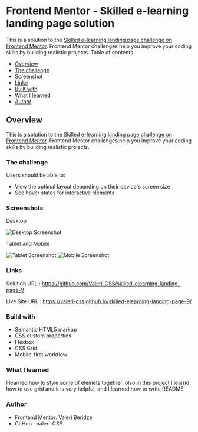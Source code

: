 # Frontend Mentor - Skilled e-learning landing page solution
This is a solution to the [Skilled e-learning landing page challenge on Frontend Mentor](https://www.frontendmentor.io/challenges/skilled-elearning-landing-page-S1ObDrZ8q). Frontend Mentor challenges help you improve your coding skills by building realistic projects.
Table of contents

- [Overview](#overview)
- [The challenge](#the-challenge)
- [Screenshot](#screenshot)
- [Links](#links)
- [Built with](#built-with)
- [What I learned](#what-i-learned)
- [Author](#author)


## Overview
This is a solution to the [Skilled e-learning landing page challenge on Frontend Mentor](https://www.frontendmentor.io/challenges/skilled-elearning-landing-page-S1ObDrZ8q). Frontend Mentor challenges help you improve your coding skills by building realistic projects.

### The challenge

Users should be able to:

- View the optimal layout depending on their device's screen size
- See hover states for interactive elements


### Screenshots


Desktop  

![Desktop Screenshot](https://user-images.githubusercontent.com/116646278/234180193-bc660551-4f85-462c-a75f-dd23d643eb38.PNG)


Tablet and Mobile

![Tablet Screenshot](https://user-images.githubusercontent.com/116646278/234180505-b9270766-58e8-40d2-a932-2a699a6aa3ba.PNG)
![Mobile Screenshot](https://user-images.githubusercontent.com/116646278/234181679-97010d7d-ef19-4895-91d7-202c7cb90341.PNG)

### Links

Solution URL : https://github.com/Valeri-CSS/skilled-elearning-landing-page-9

Live Site URL : https://valeri-css.github.io/skilled-elearning-landing-page-9/


### Build with

- Semantic HTML5 markup
- CSS custom properties
- Flexbox
- CSS Grid
- Mobile-first workflow

### What I learned

I learned how to style some of elemets together, olso in this project I learnd how to use grid and it is very helpful, and I learned how to write README

### Author

- Frontend Mentor: Valeri Beridze 
- GitHub : Valeri-CSS






